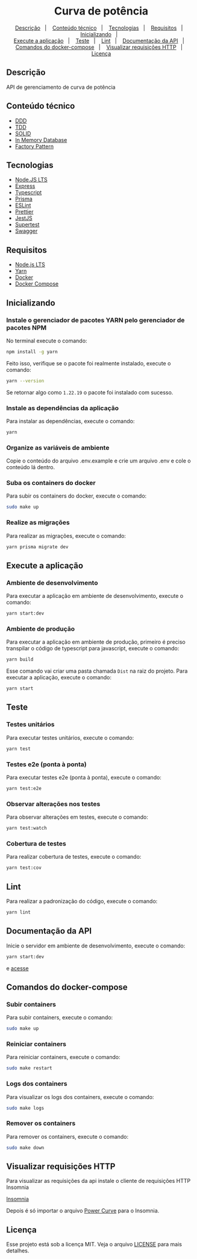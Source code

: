 <h1 align="center">Curva de potência</h1>

<p align="center">
  <a href="#descrição">Descrição</a>&nbsp;&nbsp;&nbsp;|&nbsp;&nbsp;&nbsp;
  <a href="#conteúdo-técnico">Conteúdo técnico</a>&nbsp;&nbsp;&nbsp;|&nbsp;&nbsp;&nbsp;
  <a href="#tecnologias">Tecnologias</a>&nbsp;&nbsp;&nbsp;|&nbsp;&nbsp;&nbsp;
  <a href="#requisitos">Requisitos</a>&nbsp;&nbsp;&nbsp;|&nbsp;&nbsp;&nbsp;
  <a href="#inicializando">Inicializando</a>&nbsp;&nbsp;&nbsp;|&nbsp;&nbsp;&nbsp;
  <br/>
  <a href="#execute-a-aplicação">Execute a aplicação</a>&nbsp;&nbsp;&nbsp;|&nbsp;&nbsp;&nbsp;
  <a href="#teste">Teste</a>&nbsp;&nbsp;&nbsp;|&nbsp;&nbsp;&nbsp;
  <a href="#lint">Lint</a>&nbsp;&nbsp;&nbsp;|&nbsp;&nbsp;&nbsp;
  <a href="#documentação-da-api">Documentação da API</a>&nbsp;&nbsp;&nbsp;|&nbsp;&nbsp;&nbsp;
  <a href="#comandos-do-docker-compose">Comandos do docker-compose</a>&nbsp;&nbsp;&nbsp;|&nbsp;&nbsp;&nbsp;
  <a href="#visualizar-requisições-http">Visualizar requisições HTTP</a>&nbsp;&nbsp;&nbsp;|&nbsp;&nbsp;&nbsp;
  <a href="#licença">Licença</a>
</p>

## Descrição
API de gerenciamento de curva de potência

## Conteúdo técnico
- [DDD](https://khalilstemmler.com/articles/domain-driven-design-intro/)
- [TDD](https://khalilstemmler.com/articles/test-driven-development/introduction-to-tdd/)
- [SOLID](https://www.youtube.com/watch?v=vAV4Vy4jfkc)
- [In Memory Database](https://www.martinfowler.com/bliki/InMemoryTestDatabase.html)
- [Factory Pattern](https://www.digitalocean.com/community/tutorials/js-factory-pattern)

## Tecnologias
- [Node.JS LTS](https://nodejs.org/pt-br/)
- [Express](https://expressjs.com/)
- [Typescript](https://www.typescriptlang.org/)
- [Prisma](https://www.prisma.io/)
- [ESLint](https://eslint.org/)
- [Prettier](https://prettier.io/)
- [JestJS](https://jestjs.io/)
- [Supertest](https://github.com/ladjs/supertest#readme)
- [Swagger](https://swagger.io/)


## Requisitos
- [Node.js LTS](https://nodejs.org/pt-br/)
- [Yarn](https://classic.yarnpkg.com/en/docs/install#debian-stable)
- [Docker](https://www.docker.com/)
- [Docker Compose](https://docs.docker.com/compose/install/)

## Inicializando

### Instale o gerenciador de pacotes YARN pelo gerenciador de pacotes NPM
No terminal execute o comando:
```sh
npm install -g yarn
```
Feito isso, verifique se o pacote foi realmente instalado, execute o comando:
```sh
yarn --version
```
Se retornar algo como ``1.22.19``
o pacote foi instalado com sucesso.

### Instale as dependências da aplicação
Para instalar as dependências, execute o comando:
```sh
yarn
```

### Organize as variáveis de ambiente
Copie o conteúdo do arquivo .env.example e crie um arquivo .env e cole o conteúdo lá dentro.

### Suba os containers do docker
Para subir os containers do docker, execute o comando:
```sh
sudo make up
```

### Realize as migrações
Para realizar as migrações, execute o comando:
```sh
yarn prisma migrate dev
```

## Execute a aplicação
### Ambiente de desenvolvimento
Para executar a aplicação em ambiente de desenvolvimento, execute o comando:
```sh
yarn start:dev
```
### Ambiente de produção
Para executar a aplicação em ambiente de produção, 
primeiro é preciso transpilar o código de typescript para javascript, execute o comando:
```sh
yarn build
```
Esse comando vai criar uma pasta chamada ``Dist`` na raiz do projeto.
Para executar a aplicação, execute o comando:
```sh
yarn start
```

## Teste
### Testes unitários
Para executar testes unitários, execute o comando:
```sh
yarn test
```

### Testes e2e (ponta à ponta)
Para executar testes e2e (ponta à ponta), execute o comando:
```sh
yarn test:e2e
```

### Observar alterações nos testes
Para observar alterações em testes, execute o comando:
```sh
yarn test:watch
```

### Cobertura de testes
Para realizar cobertura de testes, execute o comando:
```sh
yarn test:cov
```

## Lint
Para realizar a padronização do código, execute o comando:
```sh
yarn lint
```

## Documentação da API
Inicie o servidor em ambiente de desenvolvimento, execute o comando:
```sh
yarn start:dev
```
e [acesse](http://localhost:3333/api-docs)

## Comandos do docker-compose
### Subir containers
Para subir containers, execute o comando:
```sh
sudo make up
```

### Reiniciar containers
Para reiniciar containers, execute o comando:
```sh
sudo make restart
```

### Logs dos containers
Para visualizar os logs dos containers, execute o comando:
```sh
sudo make logs
```

### Remover os containers
Para remover os containers, execute o comando:
```sh
sudo make down
```

## Visualizar requisições HTTP
Para visualizar as requisições da api instale o cliente de requisições HTTP Insomnia

[Insomnia](https://insomnia.rest/download)

Depois é só importar o arquivo [Power Curve](../.github/insomnia-power-curve.json) para o Insomnia.

## Licença
Esse projeto está sob a licença MIT. Veja o arquivo [LICENSE](LICENSE.md) para mais detalhes.
